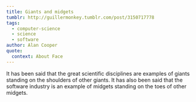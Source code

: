 ```yaml
---
title: Giants and midgets
tumblr: http://guillermonkey.tumblr.com/post/3150717778
tags:
  - computer-science
  - science
  - software
author: Alan Cooper
quote:
  context: About Face
---
```


It has been said that the great scientific disciplines are examples of giants standing on the shoulders of other giants. It has also been said that the software industry is an example of midgets standing on the toes of other midgets.
